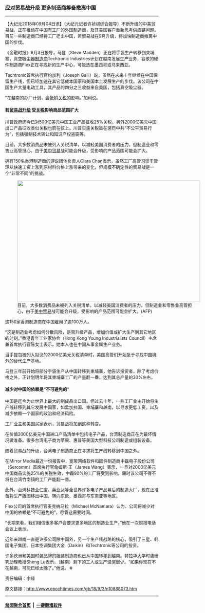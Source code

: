 ### 应对贸易战升级 更多制造商筹备撤离中国
------------------------

<p>【大纪元2018年09月04日讯】（大纪元记者许祯祺综合报导）不断升级的中美贸易战，正在推动在中国有工厂的外国<a href="http://www.epochtimes.com/gb/tag/%E5%88%B6%E9%80%A0%E5%95%86.html">制造商</a>，及其美国客户重新思考供应链问题。目前一些制造商已经将工厂迁出中国，若贸易战在9月升级，将加快制造商撤离中国的步伐。</p>
<p>《金融时报》9月3日报导，马登（Steve Madden）正在将手袋生产转移到柬埔寨，真空吸尘器<a href="http://www.epochtimes.com/gb/tag/%E5%88%B6%E9%80%A0%E5%95%86.html">制造商</a>Techtronic Industries计划在越南发展生产业务，谷歌的硬件制造商Flex正在寻找新的生产中心，可能选在墨西哥或马来西亚。</p>
<p>Techtronic首席执行官约加利（Joseph Galli）说，虽然在未来十年继续在中国保留生产线，但已经加速在其它低成本国家和美国本土发展生产的步伐。该公司在中国生产大量电动工具，其产品的四分之三收益来自美国，包括真空吸尘器。</p>
<p>“在越南的办厂计划，会抵销<a href="http://www.epochtimes.com/gb/tag/%E5%85%B3%E7%A8%8E.html">关税</a>的影响。”加利说。</p>
<h4>若<a href="http://www.epochtimes.com/gb/tag/%E8%B4%B8%E6%98%93%E6%88%98%E5%8D%87%E7%BA%A7.html">贸易战升级</a> 受<a href="http://www.epochtimes.com/gb/tag/%E5%85%B3%E7%A8%8E.html">关税</a>影响商品范围扩大</h4>
<p>川普政府迄今已对500亿美元中国工业产品征收25%关税，另外2000亿美元中国出口产品征收类似关税也箭在弦上。川普实施关税旨在惩罚中共“不公平贸易行为”，包括强制技术转让和知识产权盗窃等。</p>
<p>目前，大多数消费品未被列入关税清单，以减轻美国消费者的压力。但制造业和零售业高管担心，由于<a href="http://www.epochtimes.com/gb/tag/%E7%BE%8E%E4%B8%AD%E8%B4%B8%E6%98%93.html">美中贸易</a>战可能会升级，受影响的产品范围可能会扩大。</p>
<p>拥有150名香港制造商的游说团体负责人Clara Chan表示，虽然工厂高管习惯于管理从快速工资上涨到原材料价格上涨带来的变化，但规模不确定性的贸易战是一个“非常不同”的挑战。</p>
<figure id="attachment_6650790" style="width: 600px" class="wp-caption aligncenter"><a href="http://i.epochtimes.com/assets/uploads/2012/11/1211141158042519.jpg"><img class="size-large wp-image-6650790" src="http://i.epochtimes.com/assets/uploads/2012/11/1211141158042519-600x398.jpg" alt="" width="600" height="398" /></a><figcaption class="wp-caption-text">目前，大多数消费品未被列入关税清单，以减轻美国消费者的压力。但制造业和零售业高管担心，由于<a href="http://www.epochtimes.com/gb/tag/%E7%BE%8E%E4%B8%AD%E8%B4%B8%E6%98%93.html">美中贸易</a>战可能会升级，受影响的产品范围可能会扩大。(AFP)</figcaption></figure>
<p>这150家香港制造商在中国雇用了逾100万人。</p>
<p>“这是制造业考虑如何分散风险，是否升级产品，增加价值或扩大生产到其它地区的时刻，”香港青年工业家协会（Hong Kong Young Industrialists Council）主席兼首席执行官陈女士表示。她本人也在中国从事金属生产业务。</p>
<p>当手提包被列入拟议的2000亿美元关税清单时，美国高管们开始急于寻找中国境外的替代生产基地。</p>
<p>马登三年前开始将部分手袋生产从中国转移到柬埔寨，他告诉投资者，除了考虑价格之外，正计划明年将其柬埔寨工厂的产量翻一番，达到其总产量的30%左右。</p>
<h4>减少对中国的依赖是“不可避免的”</h4>
<p>中国是迄今为止世界上最大的制成品出口国。但过去十年，一些工厂业主开始将生产线转移到其它发展中国家，如孟加拉国、柬埔寨和越南，以寻求更低工资，以及减少依赖一个国家的政治和经济风险。</p>
<p>工厂业主和美国买家表示，贸易战将加剧这种转变。</p>
<p>在价值2000亿美元中国进口产品清单中包括电子产品，台湾制造商正在为最坏情况做准备。很多台湾电子商为苹果、惠普等美国大型科技公司制造或组装设备。</p>
<p>随着贸易战的升级，台湾电子制造商正在寻求将生产线转移到中国之外。</p>
<p>在Mirror Media最近一份报告中，宽带网络软件和固件制造商中磊电子股份公司（Sercomm）首席执行官詹姆斯‧王（James Wang）表示，一旦对2000亿美元中国商品实施25%的关税生效，中磊90%的工厂将受到影响。届时该公司不得不将在台湾竹南镇的工厂产能翻一番。</p>
<p>此外，台湾科技业仁宝、英业达等全世界许多电子产品幕后的制造大厂，现在正准备将生产版图移出中国，转向东欧、墨西哥与东南亚等地区。</p>
<p>Flex公司的首席执行官麦克纳马拉（Michael McNamara）认为，公司将减少对中国的依赖是“不可避免的”，尽管这需要时间。</p>
<p>“长期来看，我们相信很多客户会要求更多地区的制造业生产。”他在一次财报电话会议上表示。</p>
<p>近年来越南一直是许多公司除中国外，另一个生产线战略的核心，吸引了三星、韩国电子集团、日本空调集团大金（Daikin）和Techtronic等公司的投资。</p>
<p>许多欧洲和美国时装品牌的服装制造商也已从中国转移到越南。特拉华大学时装研究助理教授Sheng Lu表示，（越南）剩下的工人或生产设施很少。“如果你现在不在越南，可能已经太晚了。”他说。＃</p>
<p>责任编辑：李缘</p>

原文链接：http://www.epochtimes.com/gb/18/9/3/n10688073.htm


------------------------
#### [禁闻聚合首页](https://github.com/gfw-breaker/banned-news/blob/master/README.md) &nbsp;|&nbsp;  [一键翻墙软件](https://github.com/gfw-breaker/nogfw/blob/master/README.md)